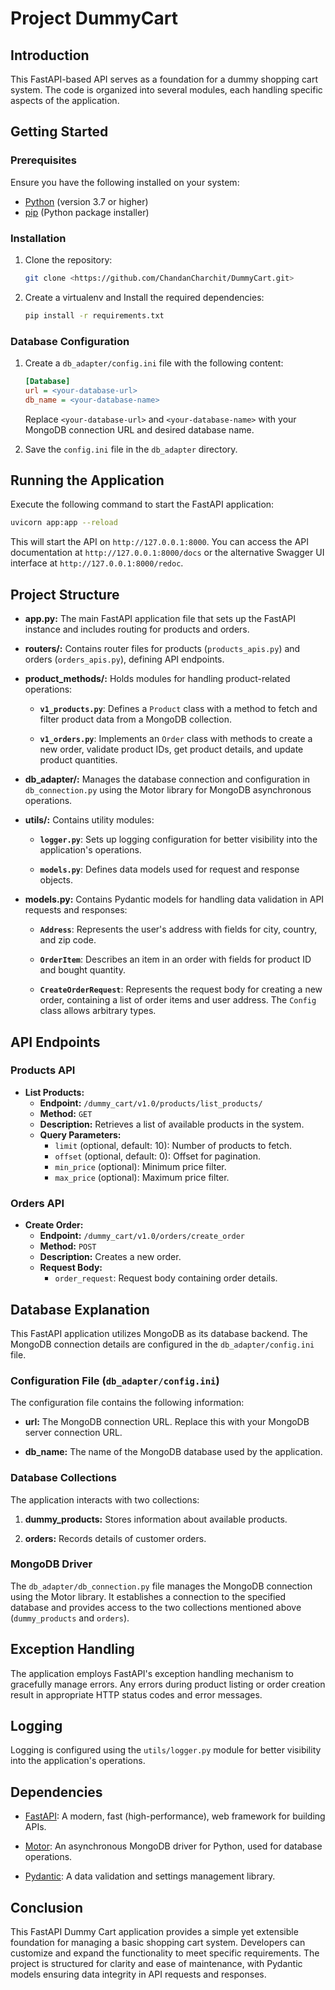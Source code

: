 # Project DummyCart

## Introduction

This FastAPI-based API serves as a foundation for a dummy shopping cart system. The code is organized into several modules, each handling specific aspects of the application.

## Getting Started

### Prerequisites

Ensure you have the following installed on your system:

- [Python](https://www.python.org/downloads/) (version 3.7 or higher)
- [pip](https://pip.pypa.io/en/stable/installation/) (Python package installer)

### Installation

1. Clone the repository:

   ```bash
   git clone <https://github.com/ChandanCharchit/DummyCart.git>
   ```

2. Create a virtualenv and Install the required dependencies:

   ```bash
   pip install -r requirements.txt
   ```

### Database Configuration

1. Create a `db_adapter/config.ini` file with the following content:

   ```ini
   [Database]
   url = <your-database-url>
   db_name = <your-database-name>
   ```

   Replace `<your-database-url>` and `<your-database-name>` with your MongoDB connection URL and desired database name.

2. Save the `config.ini` file in the `db_adapter` directory.


## Running the Application

Execute the following command to start the FastAPI application:

```bash
uvicorn app:app --reload
```

This will start the API on `http://127.0.0.1:8000`. You can access the API documentation at `http://127.0.0.1:8000/docs` or the alternative Swagger UI interface at `http://127.0.0.1:8000/redoc`.

## Project Structure

- **app.py:** The main FastAPI application file that sets up the FastAPI instance and includes routing for products and orders.

- **routers/:** Contains router files for products (`products_apis.py`) and orders (`orders_apis.py`), defining API endpoints.

- **product_methods/:** Holds modules for handling product-related operations:
  - **`v1_products.py`**: Defines a `Product` class with a method to fetch and filter product data from a MongoDB collection.
  
  - **`v1_orders.py`**: Implements an `Order` class with methods to create a new order, validate product IDs, get product details, and update product quantities.

- **db_adapter/:** Manages the database connection and configuration in `db_connection.py` using the Motor library for MongoDB asynchronous operations.

- **utils/:** Contains utility modules:
  - **`logger.py`**: Sets up logging configuration for better visibility into the application's operations.
  
  - **`models.py`**: Defines data models used for request and response objects.

- **models.py:** Contains Pydantic models for handling data validation in API requests and responses:
  - **`Address`**: Represents the user's address with fields for city, country, and zip code.
  
  - **`OrderItem`**: Describes an item in an order with fields for product ID and bought quantity.
  
  - **`CreateOrderRequest`**: Represents the request body for creating a new order, containing a list of order items and user address. The `Config` class allows arbitrary types.

## API Endpoints

### Products API

- **List Products:**
  - **Endpoint:** `/dummy_cart/v1.0/products/list_products/`
  - **Method:** `GET`
  - **Description:** Retrieves a list of available products in the system.
  - **Query Parameters:**
    - `limit` (optional, default: 10): Number of products to fetch.
    - `offset` (optional, default: 0): Offset for pagination.
    - `min_price` (optional): Minimum price filter.
    - `max_price` (optional): Maximum price filter.

### Orders API

- **Create Order:**
  - **Endpoint:** `/dummy_cart/v1.0/orders/create_order`
  - **Method:** `POST`
  - **Description:** Creates a new order.
  - **Request Body:**
    - `order_request`: Request body containing order details.


## Database Explanation

This FastAPI application utilizes MongoDB as its database backend. The MongoDB connection details are configured in the `db_adapter/config.ini` file.

### Configuration File (`db_adapter/config.ini`)

The configuration file contains the following information:

- **url:** The MongoDB connection URL. Replace this with your MongoDB server connection URL.

- **db_name:** The name of the MongoDB database used by the application.


### Database Collections

The application interacts with two collections:

1. **dummy_products:** Stores information about available products.

2. **orders:** Records details of customer orders.

### MongoDB Driver

The `db_adapter/db_connection.py` file manages the MongoDB connection using the Motor library. It establishes a connection to the specified database and provides access to the two collections mentioned above (`dummy_products` and `orders`).



## Exception Handling

The application employs FastAPI's exception handling mechanism to gracefully manage errors. Any errors during product listing or order creation result in appropriate HTTP status codes and error messages.

## Logging

Logging is configured using the `utils/logger.py` module for better visibility into the application's operations.

## Dependencies

- [FastAPI](https://fastapi.tiangolo.com/): A modern, fast (high-performance), web framework for building APIs.
  
- [Motor](https://motor.readthedocs.io/en/stable/): An asynchronous MongoDB driver for Python, used for database operations.

- [Pydantic](https://pydantic-docs.helpmanual.io/): A data validation and settings management library.

## Conclusion

This FastAPI Dummy Cart application provides a simple yet extensible foundation for managing a basic shopping cart system. Developers can customize and expand the functionality to meet specific requirements. The project is structured for clarity and ease of maintenance, with Pydantic models ensuring data integrity in API requests and responses.





